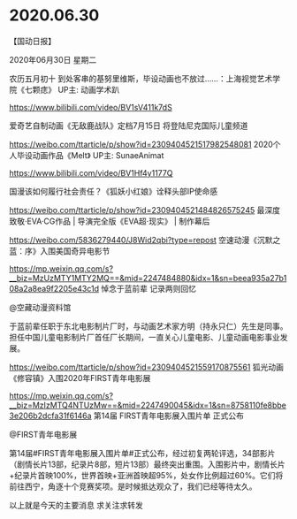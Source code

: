 # 2020.06.30



【国动日报】

2020年06月30日  星期二

农历五月初十
 到处客串的基努里维斯，毕设动画也不放过……：上海视觉艺术学院《七颗痣》 UP主: 动画学术趴

https://www.bilibili.com/video/BV1sV411k7dS



爱奇艺自制动画《无敌鹿战队》定档7月15日  将登陆尼克国际儿童频道

https://weibo.com/ttarticle/p/show?id=2309404521517982548081
2020个人毕设动画作品《Melt》 UP主: SunaeAnimat

https://www.bilibili.com/video/BV1Hf4y1177Q


国漫该如何履行社会责任？《狐妖小红娘》诠释头部IP使命感

https://weibo.com/ttarticle/p/show?id=2309404521484826575245
最深度致敬·EVA·CG作品 | 导演完全版《EVA超·现实》 | 制作幕后

https://weibo.com/5836279440/J8Wid2qbi?type=repost
空速动漫《沉默之蓝：序》入围美国奇异电影节

https://mp.weixin.qq.com/s?__biz=MzUzMTY1MTY2MQ==&mid=2247484880&idx=1&sn=beea935a27b108a2a8ea9f2205e43c1d
悼念于蓝前辈 记录两则回忆

@空藏动漫资料馆                            

于蓝前辈任职于东北电影制片厂时，与动画艺术家方明（持永只仁）先生是同事。担任中国儿童电影制片厂首任厂长期间，一直关心儿童电影、儿童动画电影事业发展。

https://weibo.com/ttarticle/p/show?id=2309404521559170875561
狐光动画《修容镇》入围2020年FIRST青年电影展

https://mp.weixin.qq.com/s?__biz=MzIzMTQ4NTUzMw==&mid=2247490045&idx=1&sn=8758110fe8bbe3e206b2dcfa31f6146a
第14届 FIRST青年电影展入围片单 正式公布

@FIRST青年电影展                            

第14届#FIRST青年电影展入围片单#正式公布，经过初复两轮评选，34部影片（剧情长片13部，纪录片8部，短片13部）最终突出重围。入围影片中，剧情长片+纪录片首映100%，世界首映+亚洲首映超95%，处女作比例超过60%。它们将前往西宁，角逐十个竞赛奖项。是时候抵达观众了，我们已经等待太久。



以上就是今天的主要消息
求关注求转发





